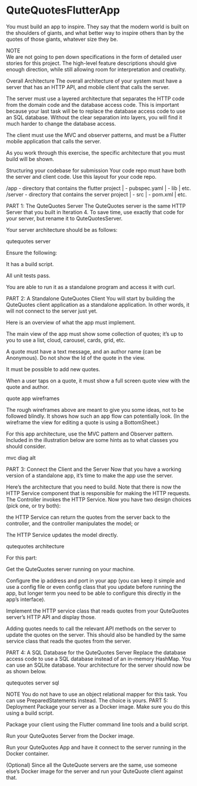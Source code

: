 # QuteQuotesFlutterApp

You must build an app to inspire. They say that the modern world is built on the shoulders of giants, and what better way to inspire others than by the quotes of those giants, whatever size they be.

NOTE	
We are not going to pen down specifications in the form of detailed user stories for this project. The high-level feature descriptions should give enough direction, while still allowing room for interpretation and creativity.

Overall Architecture
The overall architecture of your system must have a server that has an HTTP API, and mobile client that calls the server.

The server must use a layered architecture that separates the HTTP code from the domain code and the database access code. This is important because your last task will be to replace the database access code to use an SQL database. Without the clear separation into layers, you will find it much harder to change the database access.

The client must use the MVC and observer patterns, and must be a Flutter mobile application that calls the server.

As you work through this exercise, the specific architecture that you must build will be shown.

Structuring your codebase for submission
Your code repo must have both the server and client code. Use this layout for your code repo.

/app - directory that contains the flutter project
  | - pubspec.yaml
  | - lib
  | etc.
/server - directory that contains the server project
  | - src
  | - pom.xml
  | etc.
  
  PART 1: The QuteQuotes Server
The QuteQuotes server is the same HTTP Server that you built in Iteration 4. To save time, use exactly that code for your server, but rename it to QuteQuotesServer.

Your server architecture should be as follows:

qutequotes server

Ensure the following:

It has a build script.

All unit tests pass.

You are able to run it as a standalone program and access it with curl.

PART 2: A Standalone QuteQuotes Client
You will start by building the QuteQuotes client application as a standalone application. In other words, it will not connect to the server just yet.

Here is an overview of what the app must implement.

The main view of the app must show some collection of quotes; it’s up to you to use a list, cloud, carousel, cards, grid, etc.

A quote must have a text message, and an author name (can be Anonymous). Do not show the Id of the quote in the view.

It must be possible to add new quotes.

When a user taps on a quote, it must show a full screen quote view with the quote and author.

quote app wireframes

The rough wireframes above are meant to give you some ideas, not to be followed blindly. It shows how such an app flow can potentially look. (In the wireframe the view for editing a quote is using a BottomSheet.)

For this app architecture, use the MVC pattern and Observer pattern. Included in the illustration below are some hints as to what classes you should consider.

mvc diag alt

PART 3: Connect the Client and the Server
Now that you have a working version of a standalone app, it’s time to make the app use the server.

Here’s the architecture that you need to build. Note that there is now the HTTP Service component that is responsible for making the HTTP requests. The Controller invokes the HTTP Service. Now you have two design choices (pick one, or try both):

the HTTP Service can return the quotes from the server back to the controller, and the controller manipulates the model; or

The HTTP Service updates the model directly.

qutequotes architecture

For this part:

Get the QuteQuotes server running on your machine.

Configure the ip address and port in your app (you can keep it simple and use a config file or even config class that you update before running the app, but longer term you need to be able to configure this directly in the app’s interface).

Implement the HTTP service class that reads quotes from your QuteQuotes server’s HTTP API and display those.

Adding quotes needs to call the relevant API methods on the server to update the quotes on the server. This should also be handled by the same service class that reads the quotes from the server.

PART 4: A SQL Database for the QuteQuotes Server
Replace the database access code to use a SQL database instead of an in-memory HashMap. You can use an SQLite database. Your architecture for the server should now be as shown below.

qutequotes server sql

NOTE	You do not have to use an object relational mapper for this task. You can use PreparedStatements instead. The choice is yours.
PART 5: Deployment
Package your server as a Docker image. Make sure you do this using a build script.

Package your client using the Flutter command line tools and a build script.

Run your QuteQuotes Server from the Docker image.

Run your QuteQuotes App and have it connect to the server running in the Docker container.

(Optional) Since all the QuteQuote servers are the same, use someone else’s Docker image for the server and run your QuteQuote client against that.
